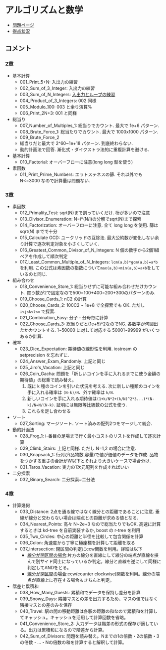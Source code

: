 # アルゴリズムと数学

- [問題ページ](https://atcoder.jp/contests/math-and-algorithm)
- [得点状況](https://atcoder.jp/contests/math-and-algorithm/score)

## コメント

### 2章

- 基本計算
  - 001_Print_5+N: 入出力の練習
  - 002_Sum_of_3_Integer: 入出力の練習
  - 003_Sum_of_N_Integers: [入出力とループの練習](https://wakabame.hatenablog.com/entry/2019/02/24/141009)
  - 004_Product_of_3_Integers: 002 同様
  - 005_Modulo_100: 003 と余り演算%
  - 006_Print_2N+3: 001 と同様
- 総当り
  - 007_Number_of_Multiples_1: 総当りでカウント. 最大で 1e+6 パターン.
  - 008_Brute_Force_1: 総当たりでカウント. 最大で 1000x1000 パターン.
  - 009_Brute_Force_2
  - 総当りだと最大で 2^60~1e+18 パターン. 到底終わらない.
  - 動的計画法で回答. 漸化式・ダイクストラ法的に重複計算を避ける.
- 基本計算
  - 010_Factorial: オーバーフローに注意(long long 型を使う)
- 素因数
  - 011_Print_Prime_Numbers: エラトステネスの篩. それ以外でも N<=3000 なので計算量は問題ない.

### 3章

- 素因数
  - 012_Primality_Test: sqrt(N)まで割っていくだけ. 桁が多いので注意
  - 013_Divisor_Enumeration: N=i*(N/i)の分解でsqrt(N)まで探索
  - 014_Factorization: オーバーフローに注意. 全て long long を使用. 篩は sqrt(N) までで十分
  - 015_Calculate GCD: ユークリッドの互除法. 最大公約数が変化しない余り計算で逐次判定対象を小さくしていく.
  - 016_Greatest_Common_Divisor_of_N_Integers: N 個の数字から2個1組ペアを作成して順次判定
  - 017_Least_Common_Multiple_of_N_Integers: `lcm(a,b)*gcm(a,b)=a*b` を利用. この公式は素因数の指数について`max(a,b)+min(a,b)=a+b`をしているのと同じ.
- 組み合わせ
  - 018_Convenience_Store_1: 総当りせずに可能な組み合わせだけカウント. 買う数が2で固定なので500=100+400=200+300のパターンのみ.
  - 019_Choose_Cards_1: nC2 の計算
  - 020_Choose_Cards_2: 100C2 ~ 1e+8 で全探索でも OK. ただし `i<j<k<l<m` で探索.
  - 021_Combination_Easy: 分子・分母毎に計算
  - 022_Choose_Cards_3: 総当りだと(1e+5)^2なのでNG. 各数字が何回出たかカウントする. 1~50000 に対して対応する 50001~99999 がいくつあるか計算.
- 確率
  - 023_Dice_Expectation: 期待値の線形性を利用. iostream の setprecision を忘れずに.
  - 024_Answer_Exam_Randomly: 上記と同じ
  - 025_Jiro's_Vacation: 上記と同じ
  - 026_Coin_Gacha: 問題を「新しいコインを手に入れるまでに使う金額の期待値」の総乗で読み替え。
    1. 既に k 種のコインを引いた状況を考える. 次に新しい種類のコインを手に入れる確率は `(N-k)/N`、外す確率は `k/N`.
    2. 新しいコインを手に入れる期待値は`(1+k/N*2+(k/N)^2*3...)*(N-k)/N=N/(N-k)`. 証明には無限等比級数の公式を使う.
    3. これらを足し合わせる
- ソート
  - 027_Sorting: マージソート. ソート済みの配列2つをマージして統合.
- 動的計画法
  - 028_Frog_1: i-番目の足場まで行く最小コストのリストを作成して逐次計算
  - 029_Climb_Stairs: 上記と同様. ただし N=1,2 の場合に注意.
  - 030_Knapsack_1: 行列が(品物数,容量)で値が価値のデータを作成. 品物をつかする重さの合計がW以下とそれより大きいケースで場合分け.
  - 031_Taros_Vacation: 実力の1次元配列を作成すればいい
- 二分探索
  - 032_Binary_Search: 二分探索~二分法

### 4章

- 計算幾何
  - 033_Distance: 2点を通る線ではなく線分との距離であることに注意. 垂線が線分と交わらない場合は端点との距離が求める値となる.
  - 034_Nearest_Points: 高々 N~2e+3 なので総当たりでもOK. 高速に計算するときは kd-tree を自前実装するか, boost の r-tree を利用
  - 035_Two_Circles: 中心の距離と半径を比較して包含関係を計算
  - 036_Colon: 角速度から丁寧に極座標を計算して距離を取る
  - 037_Intersection: 閉区間の判定にccw関数を利用。詳細は以下
    - [線分が開区間の場合](http://www5d.biglobe.ne.jp/~tomoya03/shtml/algorithm/Intersection.htm):片方の線分を直線にして線分の端点が直線を挟んで別サイド同士になっているか判定。線分と直線を逆にして同様に判定してANDをとる。
    - [線分が閉区間の場合](https://hcpc-hokudai.github.io/archive/geometry_004.pdf):ccw(counter clockwise)関数を利用。線分の端点が直線上に存在する場合もきちんと判定。
- 階差と累積和
  - 038_How_Many_Guests: 累積和でデータを保持し差分を計算
  - 039_Snowy_Days: 隣接マスとの差を出力するため、マスの値ではなく隣接マスとの差のみを保存
  - 040_Travel: 駅の間の移動距離は各駅の距離の和なので累積和を計算してキャッシュ。キャッシュを活用して計算回数を省略。
  - 041_Convenience_Store_2: 入力データは階差の形式の保存が適している。出力は累積和になるので階差から計算。
  - 042_Sum_of_Divisors: 問題を読み替え。Nまでの1の倍数・2の倍数・3の倍数・…・Nの倍数の和を計算すると解釈して計算。